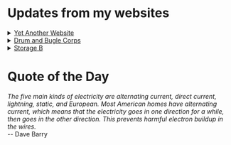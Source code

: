 # Updates from my websites

<details><summary> <a href="https://www.amon-hen.com">Yet Another Website</a> </summary>

* <a href="https://www.amon-hen.com/movies/34536">Attack of the Eye Creatures (1967)</a>
* <a href="https://www.amon-hen.com/computing/internet/www/435">Quote of the Day</a>
* <a href="https://www.amon-hen.com/music/34511">Dream State</a>
* <a href="https://www.amon-hen.com/humor/34533">RiffTrax – Masks of Grass</a>
* <a href="https://www.amon-hen.com/food/34527">Mmmm, Manwich</a>
* <a href="https://www.amon-hen.com/books/297">Reading: Dying Inside</a>
* <a href="https://www.amon-hen.com/television/8609">MST3K 0204 – Catalina Caper</a>
* <a href="https://www.amon-hen.com/politics/34520">Last Week Tonight – S2 E23: Washington DC Statehood, the Taliban & Chechnya</a>
* <a href="https://www.amon-hen.com/science/3871">First Moon Landing</a>
* <a href="https://www.amon-hen.com/television/7498">MST3K Short 0702 – The Chicken of Tomorrow</a>
</details>

<details><summary> <a href="https://www.drum-corps.net">Drum and Bugle Corps</a> </summary>

* <a href="https://www.drum-corps.net/scores/dci/3919">Midwest Classic (2025)</a>
* <a href="https://www.drum-corps.net/scores/dci/3914">DCI Southeastern Championship (2025)</a>
* <a href="https://www.drum-corps.net/scores/dci/3911">Bushwackers Invitational (2025)</a>
* <a href="https://www.drum-corps.net/news/3903">Drum Corps World – July 25, 2025</a>
* <a href="https://www.drum-corps.net/scores/dci/3900">DCI Nashville (2025)</a>
* <a href="https://www.drum-corps.net/scores/dci/3897">Drums on Parade (2025)</a>
* <a href="https://www.drum-corps.net/scores/dci/3893">DCI Birmingham (2025)</a>
* <a href="https://www.drum-corps.net/scores/dci/3890">White Rose Classic (2025)</a>
* <a href="https://www.drum-corps.net/history/2873">Troopers Legacy Corps (2023)</a>
* <a href="https://www.drum-corps.net/news/3884">Chuck Mangione, 1940-2025</a>
</details>

<details><summary> <a href="https://www.storage-b.com">Storage B</a> </summary>

* <a href="https://www.storage-b.com/ai/1105">Not Even Close</a>
* <a href="https://www.storage-b.com/math-numerical-analysis/1081">Crummy Code from Copilot</a>
* <a href="https://www.storage-b.com/humor/1067">Meeting Driven Development</a>
* <a href="https://www.storage-b.com/c/1057">CLion Is Now Free for Non-Commercial Use</a>
* <a href="https://www.storage-b.com/humor/1052">Programmers Then and Now</a>
* <a href="https://www.storage-b.com/c/1050">Strategies for Developing Safety-Critical Software in C++</a>
* <a href="https://www.storage-b.com/ai/1048">What trillion-dollar problem is AI trying to solve?</a>
* <a href="https://www.storage-b.com/math-numerical-analysis/1036">Hypot</a>
* <a href="https://www.storage-b.com/c/1015">Uploading Consciousness</a>
* <a href="https://www.storage-b.com/humor/1003">SCRUM: An Honest Ad</a>
</details>

# Quote of the Day
<p><em>The five main kinds of electricity are alternating current, direct current, lightning, static, and European.  Most American homes have alternating current, which means that the electricity goes in one direction for a while, then goes in the other direction.  This prevents harmful electron buildup in the wires.</em><br /> -- Dave Barry</p>